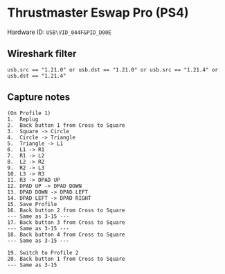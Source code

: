 # Thrustmaster Eswap Pro (PS4)

Hardware ID: `USB\VID_044F&PID_D00E`

## Wireshark filter

`usb.src == "1.21.0" or usb.dst == "1.21.0" or usb.src == "1.21.4" or usb.dst == "1.21.4"`

## Capture notes

```text
(On Profile 1)
1.  Replug
2.  Back button 1 from Cross to Square
3.  Square -> Circle
4.  Circle -> Triangle
5.  Triangle -> L1
6.  L1 -> R1
7.  R1 -> L2
8.  L2 -> R2
9.  R2 -> L3
10. L3 -> R3
11. R3 -> DPAD UP
12. DPAD UP -> DPAD DOWN
13. DPAD DOWN -> DPAD LEFT
14. DPAD LEFT -> DPAD RIGHT
15. Save Profile
16. Back button 2 from Cross to Square
--- Same as 3-15 ---
17. Back button 3 from Cross to Square
--- Same as 3-15 ---
18. Back button 4 from Cross to Square
--- Same as 3-15 ---

19. Switch to Profile 2
20. Back button 1 from Cross to Square
--- Same as 3-15
```
